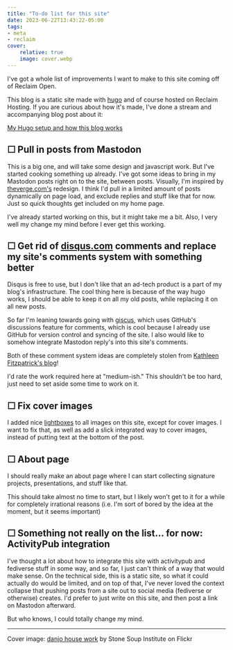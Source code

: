 ```yaml
---
title: "To-do list for this site"
date: 2023-06-22T13:43:22-05:00
tags:
- meta
- reclaim
cover:
    relative: true
    image: cover.webp
---
```


I've got a whole list of improvements I want to make to this site coming off of Reclaim Open. 

This blog is a static site made with [hugo](https://gohugo.io/) and of course hosted on Reclaim Hosting. If you are curious about how it's made, I've done a stream and accompanying blog post about it:

[My Hugo setup and how this blog works](https://jadin.me/my-hugo-setup/)

## ☐ Pull in posts from Mastodon

This is a big one, and will take some design and javascript work. But I've started cooking something up already. I've got some ideas to bring in my Mastodon posts right on to the site, between posts. Visually, I'm inspired by [theverge.com's](https://theverge.com) redesign. I think I'd pull in a limited amount of posts dynamically on page load, and exclude replies and stuff like that for now. Just so quick thoughts get included on my home page.

I've already started working on this, but it might take me a bit. Also, I very well my change my mind before I ever get this working.

## ☐ Get rid of [disqus.com](https://disqus.com) comments and replace my site's comments system with something better

Disqus is free to use, but I don't like that an ad-tech product is a part of my blog's infrastructure. The cool thing here is because of the way hugo works, I should be able to keep it on all my old posts, while replacing it on all new posts.

So far I'm leaning towards going with [giscus](https://giscus.app), which uses GitHub's discussions feature for comments, which is cool because I already use GitHub for version control and syncing of the site. I also would like to somehow integrate Mastodon reply's into this site's comments.

Both of these comment system ideas are completely stolen from [Kathleen Fitzpatrick's blog](https://kfitz.info/)!

I'd rate the work required here at "medium-ish." This shouldn't be too hard, just need to set aside some time to work on it.

## ☐ Fix cover images
I added nice [lightboxes](https://www.w3schools.com/howto/howto_js_lightbox.asp) to all images on this site, except for cover images. I want to fix that, as well as add a slick integrated way to cover images, instead of putting text at the bottom of the post.

## ☐ About page

I should really make an about page where I can start collecting signature projects, presentations, and stuff like that.

This should take almost no time to start, but I likely won't get to it for a while for completely irrational reasons (i.e. I'm sort of bored by the idea at the moment, but it seems important)

## ☐ Something not really on the list... for now: ActivityPub integration

I've thought a lot about how to integrate this site with activitypub and fediverse stuff in some way, and so far, I just can't think of a way that would make sense. On the technical side, this is a static site, so what it could actually do would be limited, and on top of that, I've never loved the context collapse that pushing posts from a site out to social media (fediverse or otherwise) creates. I'd prefer to just write on this site, and then post a link on Mastodon afterward. 

But who knows, I could totally change my mind. 

---

Cover image: [danjo house work](https://www.flickr.com/photos/stonesoupinstitute/11073368704/in/photostream/) by Stone Soup Institute on Flickr